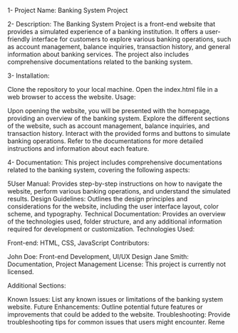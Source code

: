 1- Project Name:
Banking System Project

2- Description:
The Banking System Project is a front-end website that provides a simulated experience of a banking institution. It offers a user-friendly interface for customers to explore various banking operations, such as account management, balance inquiries, transaction history, and general information about banking services. The project also includes comprehensive documentations related to the banking system.

3- Installation:

Clone the repository to your local machine.
Open the index.html file in a web browser to access the website.
Usage:

Upon opening the website, you will be presented with the homepage, providing an overview of the banking system.
Explore the different sections of the website, such as account management, balance inquiries, and transaction history.
Interact with the provided forms and buttons to simulate banking operations.
Refer to the documentations for more detailed instructions and information about each feature.

4- Documentation:
This project includes comprehensive documentations related to the banking system, covering the following aspects:

5User Manual: Provides step-by-step instructions on how to navigate the website, perform various banking operations, and understand the simulated results.
Design Guidelines: Outlines the design principles and considerations for the website, including the user interface layout, color scheme, and typography.
Technical Documentation: Provides an overview of the technologies used, folder structure, and any additional information required for development or customization.
Technologies Used:

Front-end: HTML, CSS, JavaScript
Contributors:

John Doe: Front-end Development, UI/UX Design
Jane Smith: Documentation, Project Management
License:
This project is currently not licensed.

Additional Sections:

Known Issues: List any known issues or limitations of the banking system website.
Future Enhancements: Outline potential future features or improvements that could be added to the website.
Troubleshooting: Provide troubleshooting tips for common issues that users might encounter.
Reme
